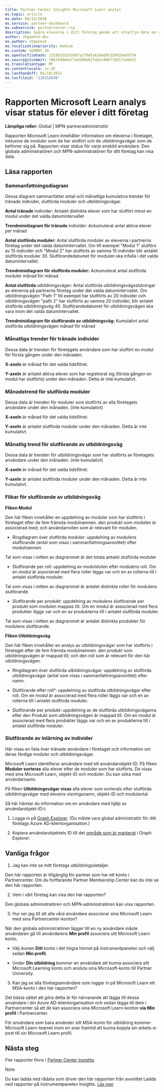 ```yaml
---
title: Partner Center Insights Microsoft Learn analys
ms.topic: article
ms.date: 08/13/2020
ms.service: partner-dashboard
ms.subservice: partnercenter-csp
description: Spåra eleverna i ditt företag genom att utnyttja data om enskild utbildning, slutförda moduler, slutförda utbildningsvägar med mera.
author: shganesh-dev
ms.author: shganesh
ms.localizationpriority: medium
ms.custom: SEOMAY.20
ms.openlocfilehash: 132583352e1697a2f9dfa624eb9532692be6d734
ms.sourcegitcommit: 7063fdddee77ad2d8e627ab3c806f76d173ab652
ms.translationtype: MT
ms.contentlocale: sv-SE
ms.lasthandoff: 05/19/2021
ms.locfileid: "110152638"
---
```

# <a name="the-microsoft-learn-analytics-report-shows-the-status-of-learners-in-your-company"></a>Rapporten Microsoft Learn analys visar status för elever i ditt företag

**Lämpliga roller:** Global | MPN-partneradministratör

Rapporten Microsoft Learn innehåller information om eleverna i företaget, inklusive de moduler som de har slutfört och de utbildningsvägar som de befinner sig på. Rapporten visar status för varje enskild användare. Den globala administratören och MPN-administratören för ditt företag kan visa data.

## <a name="how-to-read-the-report"></a>Läsa rapporten

### <a name="summary-charts"></a>Sammanfattningsdiagram

Dessa diagram sammanfattar antal och månatliga kumulativa trender för tränade individer, slutförda moduler och utbildningsvägar.


**Antal tränade** individer: Antalet distinkta elever som har slutfört minst en modul under det valda datumintervallet 

**Trendminidiagram för tränade** individer: Ackumulerat antal aktiva elever per månad 

**Antal slutförda moduler:** Antal slutförda moduler av eleverna i partnerns företag under det valda datumintervallet.
Om till exempel "Modul 1" slutförs av 15 individer och "Modul 2" har slutförts av samma 15 individer blir antalet slutförda moduler 30. Slutförandedatumet för modulen ska infalla i det valda datumintervallet.

**Trendminidiagram för slutförda moduler:** Ackumulerat antal slutförda moduler månad för månad 

**Antal slutförda** utbildningsväger: Antal slutförda utbildningsvägsslutningar av eleverna på partnerns företag under det valda datumintervallet.
Om utbildningsvägen "Path 1" till exempel har slutförts av 20 individer och utbildningsvägen "path 2" har slutförts av samma 20 individer, blir antalet slutförda utbildningsväg 40. Slutförandedatumet för utbildningsvägen ska vara inom det valda datumintervallet.

**Trendminidiagram för slutförande av utbildningsväg:** Kumulativt antal slutförda utbildningsvägen månad för månad 

### <a name="trained-individuals-monthly-trend"></a>Månatliga trender för tränade individer

Dessa data är trenden för företagets användare som har slutfört en modul för första gången under den månaden. 

**X-axeln** är månad för det valda tidsfiltret. 

**Y-axeln** är antalet aktiva elever som har registrerat sig (första gången en modul har slutförts) under den månaden. Detta är inte kumulativt.

### <a name="module-completions-monthly-trend"></a>Månadstrend för slutförda moduler

Dessa data är trenden för moduler som slutförts av alla företagets användare under den månaden. (inte kumulativt) 

**X-axeln** är månad för det valda tidsfiltret. 

**Y-axeln** är antalet slutförda moduler under den månaden. Detta är inte kumulativt.

### <a name="learning-path-completions-monthly-trend"></a>Månatlig trend för slutförande av utbildningsväg

Dessa data är trenden för utbildningsvägar som har slutförts av företagets användare under den månaden. (inte kumulativt) 

**X-axeln** är månad för det valda tidsfiltret. 

**Y-axeln** är antalet slutförda moduler under den månaden. Detta är inte kumulativt.

### <a name="learning-path-completion-tabs"></a>Flikar för slutförande av utbildningsväg 

**Fliken Modul**

Den här fliken innehåller en uppdelning av moduler som har slutförts i företaget efter de fem främsta modulnamnen. den produkt som modulen är associerad med; och användarrollen som är relevant för modulen.  

- Ringdiagram över slutförda moduler: uppdelning av modulens slutförande (antal som visas i sammanfattningsavsnittet) efter modulnamnen.

Tal som visas i mitten av diagrammet är det totala antalet slutförda moduler

- Slutförande per roll: uppdelning av modulsluten efter modulens roll. Om en modul är associerad med flera roller läggs var och en av rollerna till i antalet slutförda moduler.

Tal som visas i mitten av diagrammet är antalet distinkta roller för modulens slutförande. 

- Slutförande per produkt: uppdelning av modulens slutförande per produkt som modulen mappas till. Om en modul är associerad med flera produkter läggs var och en av produkterna till i antalet slutförda moduler.    

Tal som visas i mitten av diagrammet är antalet distinkta produkter för modulens slutförande.  

**Fliken Utbildningsväg**   

Den här fliken innehåller en analys av utbildningsvägar som har slutförts i företaget efter de fem främsta modulnamnen. den produkt som utbildningsvägen är mappad till; och den roll som är relevant för den här utbildningsvägen.  

- Ringdiagram över slutförda utbildningsvägar: uppdelning av slutförda utbildningsvägar (antal som visas i sammanfattningsavsnittet) efter namn.

- Slutförande efter roll*: uppdelning av slutförda utbildningsvägar efter roll. Om en modul är associerad med flera roller läggs var och en av rollerna till i antalet slutförda moduler.

- Slutförande per produkt: uppdelning av de slutförda utbildningsvägarna efter den Produkt som utbildningsvägen är mappad till. Om en modul är associerad med flera produkter läggs var och en av produkterna till i antalet slutförda moduler.

### <a name="completions-by-learning-individuals"></a>Slutförande av inlärning av individer

Här visas en lista över tränade användare i företaget och information om deras färdiga moduler och utbildningsvägar.

Microsoft Learn identifierar användare med ett användarobjekt-ID. På fliken **Moduler sorteras** alla elever efter de moduler som har slutförts. De visas med sina Microsoft Learn, objekt-ID och moduler. Du kan söka med användarnamn. 

På fliken **Utbildningsvägar visas** alla elever som sorterats efter slutförda utbildningsvägar med elevens visningsnamn, objekt-ID och modulantal.

Så här hämtar du information om en användare med hjälp av användarobjekt-ID:t: 

1. Logga in på [Graph Explorer](https://developer.microsoft.com/graph/graph-explorer ). (Du måste vara global administratör för ditt företags Azure AD-klientorganisation.)

2. Kopiera användarobjektets ID till det [område som är markerat](https://graph.microsoft.com/v1.0/users/a9633ad7-c8dc-4587-b119-0bc286b0711f) i Graph Explorer. 

## <a name="faq"></a>Vanliga frågor

1. Jag kan inte se mitt företags utbildningsdetaljer.

Den här rapporten är tillgänglig för partner som har ett konto i Partnercenter. Om du fortfarande Partner Membership Center kan du inte se den här rapporten.

2.  Vem i vårt företag kan visa den här rapporten? 

Den globala administratören och MPN-administratören kan visa rapporten.

3. Hur ser jag till att alla våra användare associerar sina Microsoft Learn med sina Partnercenter-konton?

När den globala administratören lägger till en ny användare måste användaren gå till användarens **Min profil** associera sitt Microsoft Learn konto.

- Välj ikonen **Ditt** konto i det högra hörnet på instrumentpanelen och välj sedan **Min profil**. 

-  Under **Din utbildning** kommer en användare att kunna associera sitt Microsoft Learning konto och ansluta sina Microsoft-konto till Partner University.

3. Kan jag se alla företagsanvändare som loggar in på Microsoft Learn ett MSA-konto i den här rapporten?

Det bästa sättet att göra detta är för närvarande att lägga till dessa användare i din Azure AD-klientorganisation och sedan lägga till dem i Partnercenter så att de kan associera sina Microsoft Learn-konton **via Min profil** i Partnercenter. 

För användare som bara använder sitt MSA-konto för utbildning kommer Microsoft Learn-teamet inom en snar framtid att kunna koppla sin arbets-e-post till sin Microsoft Learn profil. 

## <a name="next-steps"></a>Nästa steg

Fler rapporter finns i [Partner Center Insights](partner-center-insights.md).

>[!NOTE] 
> Du kan ladda ned rådata som driver den här rapporten från avsnittet Ladda ned rapporter på instrumentpanelen Insights. [Läs mer](pci-download-reports.md) 